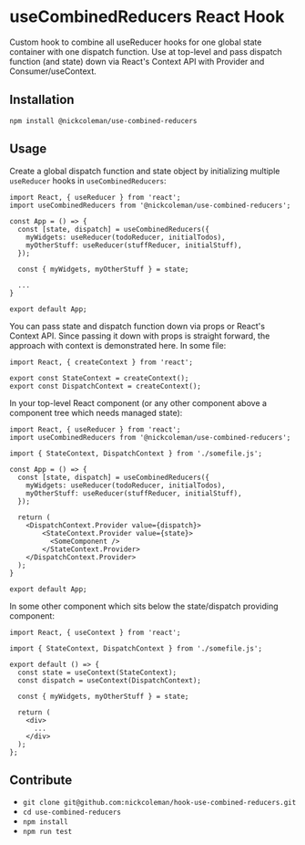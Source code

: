 # useCombinedReducers React Hook

Custom hook to combine all useReducer hooks for one global state container with one dispatch function. Use at top-level and pass dispatch function (and state) down via React's Context API with Provider and Consumer/useContext.

## Installation

`npm install @nickcoleman/use-combined-reducers`

## Usage

Create a global dispatch function and state object by initializing multiple `useReducer` hooks in `useCombinedReducers`:

```
import React, { useReducer } from 'react';
import useCombinedReducers from '@nickcoleman/use-combined-reducers';

const App = () => {
  const [state, dispatch] = useCombinedReducers({
    myWidgets: useReducer(todoReducer, initialTodos),
    myOtherStuff: useReducer(stuffReducer, initialStuff),
  });

  const { myWidgets, myOtherStuff } = state;

  ...
}

export default App;
```

You can pass state and dispatch function down via props or React's Context API. Since passing it down with props is straight forward, the approach with context is demonstrated here. In some file:

```
import React, { createContext } from 'react';

export const StateContext = createContext();
export const DispatchContext = createContext();
```

In your top-level React component (or any other component above a component tree which needs managed state):

```
import React, { useReducer } from 'react';
import useCombinedReducers from '@nickcoleman/use-combined-reducers';

import { StateContext, DispatchContext } from './somefile.js';

const App = () => {
  const [state, dispatch] = useCombinedReducers({
    myWidgets: useReducer(todoReducer, initialTodos),
    myOtherStuff: useReducer(stuffReducer, initialStuff),
  });

  return (
    <DispatchContext.Provider value={dispatch}>
        <StateContext.Provider value={state}>
          <SomeComponent />
        </StateContext.Provider>
    </DispatchContext.Provider>
  );
}

export default App;
```

In some other component which sits below the state/dispatch providing component:

```
import React, { useContext } from 'react';

import { StateContext, DispatchContext } from './somefile.js';

export default () => {
  const state = useContext(StateContext);
  const dispatch = useContext(DispatchContext);

  const { myWidgets, myOtherStuff } = state;

  return (
    <div>
      ...
    </div>
  );
};
```

## Contribute

- `git clone git@github.com:nickcoleman/hook-use-combined-reducers.git`
- `cd use-combined-reducers`
- `npm install`
- `npm run test`
